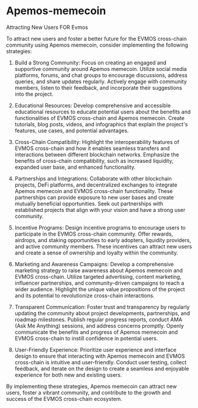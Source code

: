 # Apemos-memecoin
Attracting New Users FOR Evmos 

To attract new users and foster a better future for the EVMOS cross-chain community using Apemos memecoin, consider implementing the following strategies:

1. Build a Strong Community: Focus on creating an engaged and supportive community around Apemos memecoin. Utilize social media platforms, forums, and chat groups to encourage discussions, address queries, and share updates regularly. Actively engage with community members, listen to their feedback, and incorporate their suggestions into the project.

2. Educational Resources: Develop comprehensive and accessible educational resources to educate potential users about the benefits and functionalities of EVMOS cross-chain and Apemos memecoin. Create tutorials, blog posts, videos, and infographics that explain the project's features, use cases, and potential advantages.

3. Cross-Chain Compatibility: Highlight the interoperability features of EVMOS cross-chain and how it enables seamless transfers and interactions between different blockchain networks. Emphasize the benefits of cross-chain compatibility, such as increased liquidity, expanded user base, and enhanced functionality.

4. Partnerships and Integrations: Collaborate with other blockchain projects, DeFi platforms, and decentralized exchanges to integrate Apemos memecoin and EVMOS cross-chain functionality. These partnerships can provide exposure to new user bases and create mutually beneficial opportunities. Seek out partnerships with established projects that align with your vision and have a strong user community.

5. Incentive Programs: Design incentive programs to encourage users to participate in the EVMOS cross-chain community. Offer rewards, airdrops, and staking opportunities to early adopters, liquidity providers, and active community members. These incentives can attract new users and create a sense of ownership and loyalty within the community.

6. Marketing and Awareness Campaigns: Develop a comprehensive marketing strategy to raise awareness about Apemos memecoin and EVMOS cross-chain. Utilize targeted advertising, content marketing, influencer partnerships, and community-driven campaigns to reach a wider audience. Highlight the unique value propositions of the project and its potential to revolutionize cross-chain interactions.

7. Transparent Communication: Foster trust and transparency by regularly updating the community about project developments, partnerships, and roadmap milestones. Publish regular progress reports, conduct AMA (Ask Me Anything) sessions, and address concerns promptly. Openly communicate the benefits and progress of Apemos memecoin and EVMOS cross-chain to instill confidence in potential users.

8. User-Friendly Experience: Prioritize user experience and interface design to ensure that interacting with Apemos memecoin and EVMOS cross-chain is intuitive and user-friendly. Conduct user testing, collect feedback, and iterate on the design to create a seamless and enjoyable experience for both new and existing users.

By implementing these strategies, Apemos memecoin can attract new users, foster a vibrant community, and contribute to the growth and success of the EVMOS cross-chain ecosystem.
